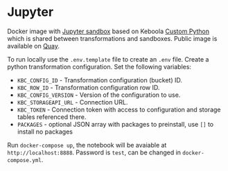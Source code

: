# Jupyter
Docker image with [Jupyter sandbox](https://help.keboola.com/manipulation/transformations/sandbox/) based on Keboola [Custom Python](https://github.com/keboola/docker-custom-python) which is shared between transformations and sandboxes. Public image is available on [Quay](https://quay.io/repository/keboola/docker-jupyter).

To run locally use the `.env.template` file to create an `.env` file. Create a python transformation configuration. Set the following variables:

- `KBC_CONFIG_ID` - Transformation configuration (bucket) ID.
- `KBC_ROW_ID` - Transformation configuration row ID.
- `KBC_CONFIG_VERSION` - Version of the configuration to use.
- `KBC_STORAGEAPI_URL` - Connection URL.
- `KBC_TOKEN` - Connection token with access to configuration and storage tables referenced there.
- `PACKAGES` - optional JSON array with packages to preinstall, use `[]` to install no packages

Run `docker-compose up`, the notebook will be avaiable at `http://localhost:8888`. Password is `test`, can be changed in `docker-compose.yml`.
